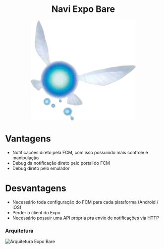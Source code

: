 <h1 align="center">Navi Expo Bare</h1>

<p align="center">
  <img src="src/assets/navi.png">
</p>

# Vantagens

- Notificações direto pela FCM, com isso possuindo mais controle e manipulação
- Debug da notificação direto pelo portal do FCM
- Debug direto pelo emulador

# Desvantagens

- Necessário toda configuração do FCM para cada plataforma (Android / iOS)
- Perder o client do Expo
- Necessário possuir uma API própria pra envio de notificações via HTTP

### Arquitetura

![Arquitetura Expo Bare](https://docs.microsoft.com/en-us/xamarin/android/data-cloud/google-messaging/firebase-cloud-messaging-images/01-server-fcm-app.png)